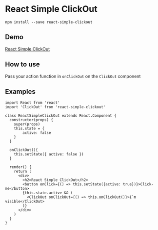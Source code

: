 # React Simple ClickOut

```npm install --save react-simple-clickout```


## Demo

[React Simple ClickOut](https://jsfiddle.net/n5u2wwjg/121398/)


## How to use

Pass your action function in ```onClickOut``` on the ```ClickOut``` component


## Examples

```
import React from 'react'
import 'ClickOut' from 'react-simple-clickout'

class ReactSimpleClickOut extends React.Component {
  constructor(props) {
    super(props)
    this.state = {
    	active: false
    }
  }
  
  onClickOut(){
    this.setState({ active: false })
  }
  
  render() {
    return (
      <div>
        <h2>React Simple ClickOut</h2>
        <button onClick={() => this.setState({active: true})}>Click-me</button>
        {this.state.active && (
          <ClickOut onClickOut={() => this.onClickOut()}>I`m visible</ClickOut>
        )}
      </div>
    )
  }
}
```
